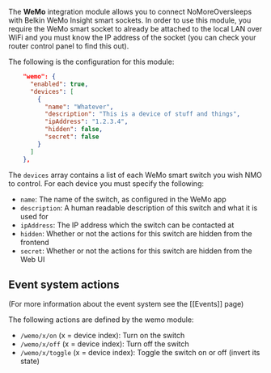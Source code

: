 The **WeMo** integration module allows you to connect NoMoreOversleeps with Belkin WeMo Insight smart sockets. In order to use this module, you require the WeMo smart socket to already be attached to the local LAN over WiFi and you must know the IP address of the socket (you can check your router control panel to find this out).

The following is the configuration for this module:

```json
    "wemo": {
      "enabled": true,
      "devices": [
        {
          "name": "Whatever",
          "description": "This is a device of stuff and things",
          "ipAddress": "1.2.3.4",
          "hidden": false,
          "secret": false
        }
      ]
    },
```

The `devices` array contains a list of each WeMo smart switch you wish NMO to control. For each device you must specify the following:

* `name`: The name of the switch, as configured in the WeMo app
* `description`: A human readable description of this switch and what it is used for
* `ipAddress`: The IP address which the switch can be contacted at
* `hidden`: Whether or not the actions for this switch are hidden from the frontend
* `secret`: Whether or not the actions for this switch are hidden from the Web UI

## Event system actions
(For more information about the event system see the [[Events]] page)

The following actions are defined by the wemo module:

* `/wemo/x/on` (x = device index): Turn on the switch
* `/wemo/x/off` (x = device index): Turn off the switch
* `/wemo/x/toggle` (x = device index): Toggle the switch on or off (invert its state)
